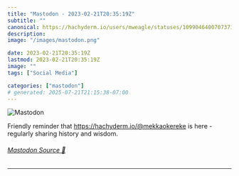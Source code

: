 ```yaml
---
title: "Mastodon - 2023-02-21T20:35:19Z"
subtitle: ""
canonical: https://hachyderm.io/users/mweagle/statuses/109904640070737166
description:
image: "/images/mastodon.png"

date: 2023-02-21T20:35:19Z
lastmod: 2023-02-21T20:35:19Z
image: ""
tags: ["Social Media"]

categories: ["mastodon"]
# generated: 2025-07-21T21:15:38-07:00
---
```

![Mastodon](/images/mastodon.png)

<p>Friendly reminder that <a href="https://hachyderm.io/@mekkaokereke" target="_blank" rel="nofollow noopener noreferrer" translate="no"><span class="invisible">https://</span><span class="">hachyderm.io/@mekkaokereke</span><span class="invisible"></span></a> is here - regularly sharing history and wisdom.</p>


###### [Mastodon Source 🐘](https://hachyderm.io/@mweagle/109904640070737166)

___
